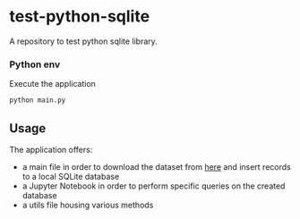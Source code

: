 # test-python-sqlite
A repository to test python sqlite library.

### Python env

Execute the application

```bash
python main.py
```

## Usage

The application offers:
- a main file in order to download the dataset from [here](https://catalog.data.gov/dataset/air-quality-measures-on-the-national-environmental-health-tracking-network) and insert records to a local SQLite database
- a Jupyter Notebook in order to perform specific queries on the created database
- a utils file housing various methods
